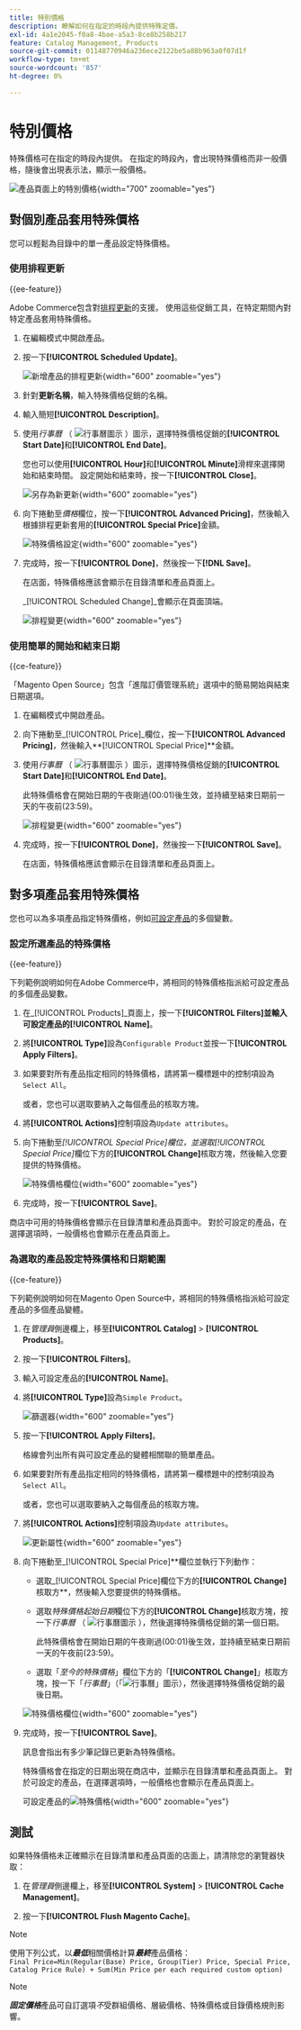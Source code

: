 ```yaml
---
title: 特別價格
description: 瞭解如何在指定的時段內提供特殊定價。
exl-id: 4a1e2045-f0a8-4bae-a5a3-8ce8b258b217
feature: Catalog Management, Products
source-git-commit: 01148770946a236ece2122be5a88b963a0f07d1f
workflow-type: tm+mt
source-wordcount: '857'
ht-degree: 0%

---
```


# 特別價格

特殊價格可在指定的時段內提供。 在指定的時段內，會出現特殊價格而非一般價格，隨後會出現表示法，顯示一般價格。

![產品頁面上的特別價格](./assets/storefront-price-special.png){width="700" zoomable="yes"}

## 對個別產品套用特殊價格

您可以輕鬆為目錄中的單一產品設定特殊價格。

### 使用排程更新

{{ee-feature}}

Adobe Commerce包含對[排程更新](../content-design/content-staging-scheduled-update.md)的支援。 使用這些促銷工具，在特定期間內對特定產品套用特殊價格。

1. 在編輯模式中開啟產品。

1. 按一下&#x200B;**[!UICONTROL Scheduled Update]**。

   ![新增產品的排程更新](./assets/product-schedule-new-update.png){width="600" zoomable="yes"}

1. 針對&#x200B;**更新名稱**，輸入特殊價格促銷的名稱。

1. 輸入簡短&#x200B;**[!UICONTROL Description]**。

1. 使用&#x200B;_行事曆_ （ ![行事曆圖示](../assets/icon-calendar.png) ）圖示，選擇特殊價格促銷的&#x200B;**[!UICONTROL Start Date]**&#x200B;和&#x200B;**[!UICONTROL End Date]**。

   您也可以使用&#x200B;**[!UICONTROL Hour]**&#x200B;和&#x200B;**[!UICONTROL Minute]**&#x200B;滑桿來選擇開始和結束時間。 設定開始和結束時，按一下&#x200B;**[!UICONTROL Close]**。

   ![另存為新更新](./assets/product-price-special-scheduled-update.png){width="600" zoomable="yes"}

1. 向下捲動至&#x200B;_價格_&#x200B;欄位，按一下&#x200B;**[!UICONTROL Advanced Pricing]**，然後輸入根據排程更新套用的&#x200B;**[!UICONTROL Special Price]**&#x200B;金額。

   ![特殊價格設定](./assets/product-price-special.png){width="600" zoomable="yes"}

1. 完成時，按一下&#x200B;**[!UICONTROL Done]**，然後按一下&#x200B;**[!DNL Save]**。

   在店面，特殊價格應該會顯示在目錄清單和產品頁面上。

   _[!UICONTROL Scheduled Change]_會顯示在頁面頂端。

   ![排程變更](./assets/product-price-special-scheduled-change.png){width="600" zoomable="yes"}

### 使用簡單的開始和結束日期

{{ce-feature}}

「Magento Open Source」包含「進階訂價管理系統」選項中的簡易開始與結束日期選項。

1. 在編輯模式中開啟產品。

1. 向下捲動至&#x200B;_[!UICONTROL Price]_欄位，按一下&#x200B;**[!UICONTROL Advanced Pricing]**，然後輸入&#x200B;**[!UICONTROL Special Price]**金額。

1. 使用&#x200B;_行事曆_ （ ![行事曆圖示](../assets/icon-calendar.png) ）圖示，選擇特殊價格促銷的&#x200B;**[!UICONTROL Start Date]**&#x200B;和&#x200B;**[!UICONTROL End Date]**。

   此特殊價格會在開始日期的午夜剛過(00:01)後生效，並持續至結束日期前一天的午夜前(23:59)。

   ![排程變更](./assets/product-special-price-from-ce.png){width="600" zoomable="yes"}

1. 完成時，按一下&#x200B;**[!UICONTROL Done]**，然後按一下&#x200B;**[!UICONTROL Save]**。

   在店面，特殊價格應該會顯示在目錄清單和產品頁面上。

## 對多項產品套用特殊價格

您也可以為多項產品指定特殊價格，例如[可設定產品](product-create-configurable.md)的多個變數。

### 設定所選產品的特殊價格

{{ee-feature}}

下列範例說明如何在Adobe Commerce中，將相同的特殊價格指派給可設定產品的多個產品變數。

1. 在&#x200B;_[!UICONTROL Products]_頁面上，按一下&#x200B;**[!UICONTROL Filters]**並輸入可設定產品的&#x200B;**[!UICONTROL Name]**。

1. 將&#x200B;**[!UICONTROL Type]**&#x200B;設為`Configurable Product`並按一下&#x200B;**[!UICONTROL Apply Filters]**。

1. 如果要對所有產品指定相同的特殊價格，請將第一欄標題中的控制項設為`Select All`。

   或者，您也可以選取要納入之每個產品的核取方塊。

1. 將&#x200B;**[!UICONTROL Actions]**&#x200B;控制項設為`Update attributes`。

1. 向下捲動至&#x200B;_[!UICONTROL Special Price]_欄位，並選取_[!UICONTROL Special Price]_&#x200B;欄位下方的&#x200B;**[!UICONTROL Change]**&#x200B;核取方塊，然後輸入您要提供的特殊價格。

   ![特殊價格欄位](./assets/product-price-special-commerce.png){width="600" zoomable="yes"}

1. 完成時，按一下&#x200B;**[!UICONTROL Save]**。

商店中可用的特殊價格會顯示在目錄清單和產品頁面中。 對於可設定的產品，在選擇選項時，一般價格也會顯示在產品頁面上。

### 為選取的產品設定特殊價格和日期範圍

{{ce-feature}}

下列範例說明如何在Magento Open Source中，將相同的特殊價格指派給可設定產品的多個產品變體。

1. 在&#x200B;_管理員_&#x200B;側邊欄上，移至&#x200B;**[!UICONTROL Catalog]** > **[!UICONTROL Products]**。

1. 按一下&#x200B;**[!UICONTROL Filters]**。

1. 輸入可設定產品的&#x200B;**[!UICONTROL Name]**。

1. 將&#x200B;**[!UICONTROL Type]**&#x200B;設為`Simple Product`。

   ![篩選器](./assets/product-price-special-filter.png){width="600" zoomable="yes"}

1. 按一下&#x200B;**[!UICONTROL Apply Filters]**。

   格線會列出所有與可設定產品的變體相關聯的簡單產品。

1. 如果要對所有產品指定相同的特殊價格，請將第一欄標題中的控制項設為`Select All`。

   或者，您也可以選取要納入之每個產品的核取方塊。

1. 將&#x200B;**[!UICONTROL Actions]**&#x200B;控制項設為`Update attributes`。

   ![更新屬性](./assets/product-price-special-action-update-attributes-ce.png){width="600" zoomable="yes"}

1. 向下捲動至_[!UICONTROL Special Price]**欄位並執行下列動作：

   - 選取_[!UICONTROL Special Price]欄位下方的&#x200B;**[!UICONTROL Change]**&#x200B;核取方**，然後輸入您要提供的特殊價格。

   - 選取&#x200B;_特殊價格起始日期_&#x200B;欄位下方的&#x200B;**[!UICONTROL Change]**&#x200B;核取方塊，按一下&#x200B;_行事曆_ （ ![行事曆圖示](../assets/icon-calendar.png) ），然後選擇特殊價格促銷的第一個日期。

     此特殊價格會在開始日期的午夜剛過(00:01)後生效，並持續至結束日期前一天的午夜前(23:59)。

   - 選取「_至今的特殊價格_」欄位下方的「**[!UICONTROL Change]**」核取方塊，按一下「_行事曆_」（「![行事曆」圖示](../assets/icon-calendar.png)），然後選擇特殊價格促銷的最後日期。

   ![特殊價格欄位](./assets/product-price-special-action-update-attributes-fields-ce.png){width="600" zoomable="yes"}

1. 完成時，按一下&#x200B;**[!UICONTROL Save]**。

   訊息會指出有多少筆記錄已更新為特殊價格。

   特殊價格會在指定的日期出現在商店中，並顯示在目錄清單和產品頁面上。 對於可設定的產品，在選擇選項時，一般價格也會顯示在產品頁面上。

   可設定產品的![特殊價格](./assets/storefront-special-price-configurable-product-detail.png){width="600" zoomable="yes"}

## 測試

如果特殊價格未正確顯示在目錄清單和產品頁面的店面上，請清除您的瀏覽器快取：

1. 在&#x200B;_管理員_&#x200B;側邊欄上，移至&#x200B;**[!UICONTROL System]** > **[!UICONTROL Cache Management]**。

1. 按一下&#x200B;**[!UICONTROL Flush Magento Cache]**。

>[!NOTE]
>
>使用下列公式，以&#x200B;**_最低_**&#x200B;相關價格計算&#x200B;**_最終_**&#x200B;產品價格： <br/>`Final Price=Min(Regular(Base) Price, Group(Tier) Price, Special Price, Catalog Price Rule) + Sum(Min Price per each required custom option)`

>[!NOTE]
>
>**_固定價格_**&#x200B;產品可自訂選項&#x200B;_不_&#x200B;受群組價格、層級價格、特殊價格或目錄價格規則影響。
